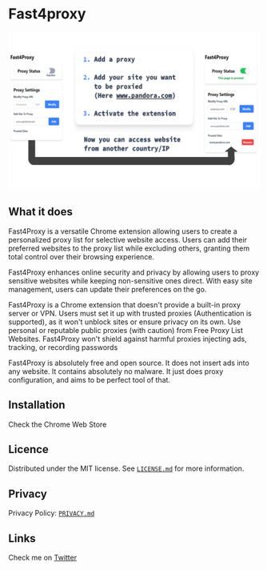 # Fast4proxy

![Presentation](https://github.com/Timeo1210/Fast4Proxy/blob/master/presentation.png)

## What it does

Fast4Proxy is a versatile Chrome extension allowing users to create a personalized proxy list for selective website access. Users can add their preferred websites to the proxy list while excluding others, granting them total control over their browsing experience. 

Fast4Proxy enhances online security and privacy by allowing users to proxy sensitive websites while keeping non-sensitive ones direct. With easy site management, users can update their preferences on the go.

Fast4Proxy is a Chrome extension that doesn't provide a built-in proxy server or VPN. Users must set it up with trusted proxies (Authentication is supported), as it won't unblock sites or ensure privacy on its own. Use personal or reputable public proxies (with caution) from Free Proxy List Websites. Fast4Proxy won't shield against harmful proxies injecting ads, tracking, or recording passwords

Fast4Proxy is absolutely free and open source. It does not insert ads into any website. It contains absolutely no malware. It just does proxy configuration, and aims to be perfect tool of that.

## Installation

Check the Chrome Web Store

## Licence

Distributed under the MIT license. See [`LICENSE.md`](https://github.com/Timeo1210/Fast4Proxy/blob/master/LICENSE.md) for more information.

## Privacy

Privacy Policy: [`PRIVACY.md`](https://github.com/Timeo1210/Fast4Proxy/blob/master/PRIVACY.md)

## Links

Check me on [Twitter](https://twitter.com/TimeoBoulhol)
